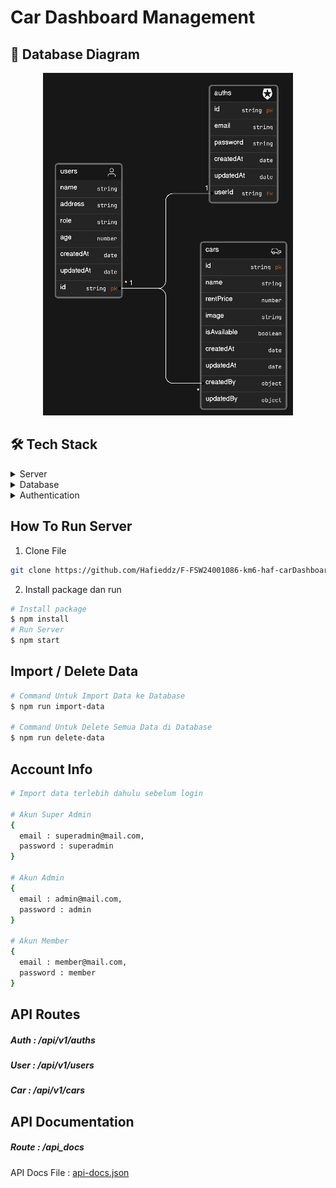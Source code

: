 # Car Dashboard Management

## 📖 Database Diagram

<div align="center">

![Database Diagram](./docs/collection-erd-v2.png)

</div>

## 🛠 Tech Stack <a name="built-with"></a>

<details>
  <summary>Server</summary>
  <ul>
    <li> ExpressJS </li>
  </ul>
</details>

<details>
<summary>Database</summary>
  <ul>
    <li> MongoDB </li>
  </ul>
</details>

<details>
<summary>Authentication</summary>
  <ul>
    <li> Bcrypt </li>
    <li> JWT </li>
  </ul>
</details>

## How To Run Server

1. Clone File

```bash
git clone https://github.com/Hafieddz/F-FSW24001086-km6-haf-carDashboard-ch4.git
```

2. Install package dan run

```bash
# Install package
$ npm install
# Run Server
$ npm start
```

## Import / Delete Data

```bash
# Command Untuk Import Data ke Database
$ npm run import-data

# Command Untuk Delete Semua Data di Database
$ npm run delete-data
```

## Account Info

```bash
# Import data terlebih dahulu sebelum login

# Akun Super Admin
{
  email : superadmin@mail.com,
  password : superadmin
}

# Akun Admin
{
  email : admin@mail.com,
  password : admin
}

# Akun Member
{
  email : member@mail.com,
  password : member
}
```

## API Routes

##### Auth : /api/v1/auths

##### User : /api/v1/users

##### Car : /api/v1/cars

## API Documentation

##### Route : /api_docs

API Docs File : [api-docs.json](./docs/api-docs.json)
